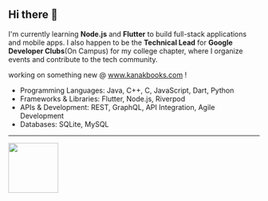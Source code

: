 ## Hi there 👋

I'm currently learning **Node.js** and **Flutter** to build full-stack applications and mobile apps. 
I also happen to be the **Technical Lead** for **Google Developer Clubs**(On Campus) for my college chapter, where I organize events and contribute to the tech community.

working on something new @ www.kanakbooks.com !

- Programming Languages: Java, C++, C, JavaScript, Dart, Python
- Frameworks & Libraries: Flutter, Node.js, Riverpod
- APIs & Development: REST, GraphQL, API Integration, Agile Development
- Databases: SQLite, MySQL

---
  
   <img src="https://raw.githubusercontent.com/GSSoC24/Postman-Challenge/main/docs/assets/5.png" width="100px" height="100px" />
 </a>
</div>
</details>


